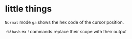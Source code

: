 # little things

`Normal` mode `ga` shows the hex code of the cursor position.

`:%!bash` ex ! commands replace their scope with their output
